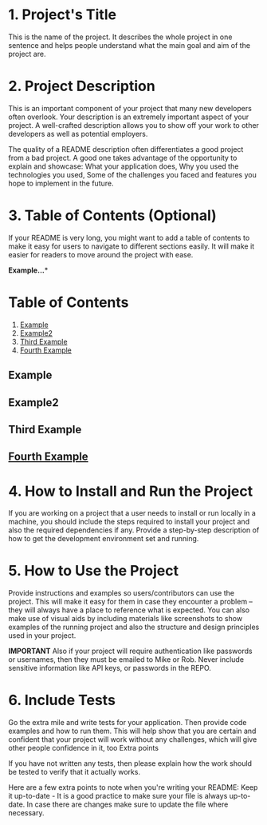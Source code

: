 
# 1. Project's Title

This is the name of the project. It describes the whole project in one sentence and helps people understand what the main goal and aim of the project are.
# 2. Project Description

This is an important component of your project that many new developers often overlook.
Your description is an extremely important aspect of your project. A well-crafted description allows you to show off your work to other developers as well as potential employers.

The quality of a README description often differentiates a good project from a bad project. A good one takes advantage of the opportunity to explain and showcase:
What your application does,
Why you used the technologies you used,
Some of the challenges you faced and features you hope to implement in the future.

# 3. Table of Contents (Optional)

If your README is very long, you might want to add a table of contents to make it easy for users to navigate to different sections easily. It will make it easier for readers to move around the project with ease.

**Example...***

# Table of Contents
1. [Example](#example)
2. [Example2](#example2)
3. [Third Example](#third-example)
4. [Fourth Example](#fourth-examplehttpwwwfourthexamplecom)


## Example
## Example2
## Third Example
## [Fourth Example](http://www.fourthexample.com) 


# 4. How to Install and Run the Project

If you are working on a project that a user needs to install or run locally in a machine, you should include the steps required to install your project and also the required dependencies if any.
Provide a step-by-step description of how to get the development environment set and running.

# 5. How to Use the Project

Provide instructions and examples so users/contributors can use the project. This will make it easy for them in case they encounter a problem – they will always have a place to reference what is expected.
You can also make use of visual aids by including materials like screenshots to show examples of the running project and also the structure and design principles used in your project.

**IMPORTANT** 
Also if your project will require authentication like passwords or usernames, then they must be emailed to Mike or Rob. Never include sensitive information like API keys, or passwords in the REPO.

# 6. Include Tests

Go the extra mile and write tests for your application. Then provide code examples and how to run them.
This will help show that you are certain and confident that your project will work without any challenges, which will give other people confidence in it, too
Extra points

If you have not written any tests, then please explain how the work should be tested to verify that it actually works.

Here are a few extra points to note when you're writing your README:
Keep it up-to-date - It is a good practice to make sure your file is always up-to-date. In case there are changes make sure to update the file where necessary.
